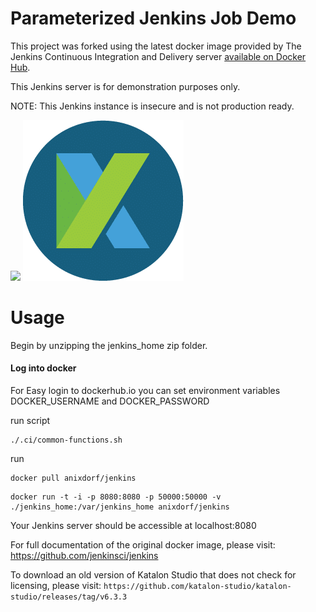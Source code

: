 # Parameterized Jenkins Job Demo

This project was forked using the latest docker image provided by The Jenkins Continuous Integration and Delivery server [available on Docker Hub](https://hub.docker.com/r/jenkins/jenkins).

This Jenkins server is for demonstration purposes only.

NOTE: This Jenkins instance is insecure and is not production ready.

<img src="https://jenkins.io/sites/default/files/jenkins_logo.png"/>

<img src="download.png"/>

# Usage
Begin by unzipping the jenkins_home zip folder.

#### Log into docker
For Easy login to dockerhub.io you can set environment variables DOCKER_USERNAME and DOCKER_PASSWORD

run script
```
./.ci/common-functions.sh
```

run
```
docker pull anixdorf/jenkins
```
```
docker run -t -i -p 8080:8080 -p 50000:50000 -v ./jenkins_home:/var/jenkins_home anixdorf/jenkins
```

Your Jenkins server should be accessible at localhost:8080

For full documentation of the original docker image, please visit:
https://github.com/jenkinsci/jenkins

To download an old version of Katalon Studio that does not check for licensing, please visit: 
```https://github.com/katalon-studio/katalon-studio/releases/tag/v6.3.3```